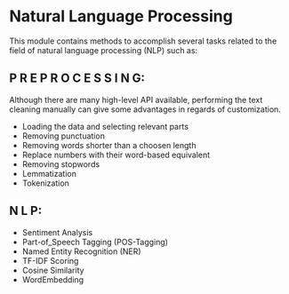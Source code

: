 # Natural Language Processing

This module contains methods to accomplish several tasks related to the field of natural language processing (NLP) such as:

P R E P R O C E S S I N G:
---
Although there are many high-level API available, performing the text cleaning manually can give some advantages in regards of customization.

- Loading the data and selecting relevant parts
- Removing punctuation
- Removing words shorter than a choosen length
- Replace numbers with their word-based equivalent
- Removing stopwords
- Lemmatization
- Tokenization


N L P:
---

- Sentiment Analysis
- Part-of_Speech Tagging (POS-Tagging)
- Named Entity Recognition (NER)
- TF-IDF Scoring
- Cosine Similarity
- WordEmbedding
